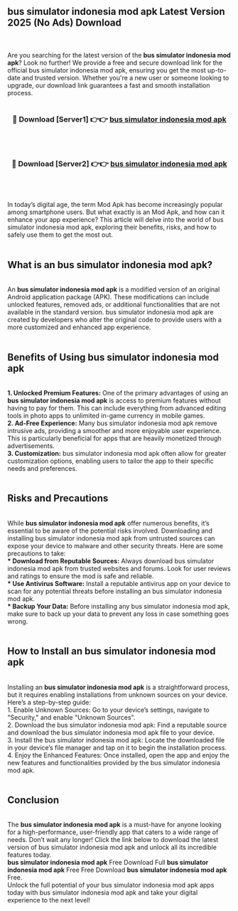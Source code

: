 ## bus simulator indonesia mod apk Latest Version 2025 (No Ads) Download
<br><br>
Are you searching for the latest version of the <strong>bus simulator indonesia mod apk</strong>? Look no further! We provide a free and secure download link for the official bus simulator indonesia mod apk, ensuring you get the most up-to-date and trusted version. Whether you're a new user or someone looking to upgrade, our download link guarantees a fast and smooth installation process.
<br>
<br>
<div align="center">
<h3>🔴 Download [Server1] 👉👉 <a href="https://modyolo.store/bus_simulator_indonesia_mod_apk">bus simulator indonesia mod apk</a></h3><br>
<br>
<h3>🔴 Download [Server2] 👉👉 <a href="https://modyolo.store/bus_simulator_indonesia_mod_apk">bus simulator indonesia mod apk</a></h3><br>
</div>
<br>
<br>
In today’s digital age, the term Mod Apk has become increasingly popular among smartphone users. But what exactly is an Mod Apk, and how can it enhance your app experience? This article will delve into the world of bus simulator indonesia mod apk, exploring their benefits, risks, and how to safely use them to get the most out.
<br>
<br>
<h2>What is an bus simulator indonesia mod apk?</h2>
<br>
An <strong>bus simulator indonesia mod apk</strong> is a modified version of an original Android application package (APK). These modifications can include unlocked features, removed ads, or additional functionalities that are not available in the standard version. bus simulator indonesia mod apk are created by developers who alter the original code to provide users with a more customized and enhanced app experience.
<br>
<br>
<h2>Benefits of Using bus simulator indonesia mod apk</h2>
<br>
<strong> 1. Unlocked Premium Features:</strong> One of the primary advantages of using an <strong>bus simulator indonesia mod apk</strong> is access to premium features without having to pay for them. This can include everything from advanced editing tools in photo apps to unlimited in-game currency in mobile games.
<br>
<strong> 2. Ad-Free Experience:</strong> Many bus simulator indonesia mod apk remove intrusive ads, providing a smoother and more enjoyable user experience. This is particularly beneficial for apps that are heavily monetized through advertisements.
<br>
<strong> 3. Customization:</strong> bus simulator indonesia mod apk often allow for greater customization options, enabling users to tailor the app to their specific needs and preferences.
<br>
<br>
<h2>Risks and Precautions</h2>
<br>
While <strong>bus simulator indonesia mod apk</strong> offer numerous benefits, it’s essential to be aware of the potential risks involved. Downloading and installing bus simulator indonesia mod apk from untrusted sources can expose your device to malware and other security threats. Here are some precautions to take:
<br>
<strong> * Download from Reputable Sources:</strong> Always download bus simulator indonesia mod apk from trusted websites and forums. Look for user reviews and ratings to ensure the mod is safe and reliable.
<br>
<strong> * Use Antivirus Software:</strong> Install a reputable antivirus app on your device to scan for any potential threats before installing an bus simulator indonesia mod apk.
<br>
<strong> * Backup Your Data:</strong> Before installing any bus simulator indonesia mod apk, make sure to back up your data to prevent any loss in case something goes wrong.
<br>
<br>
<h2>How to Install an bus simulator indonesia mod apk</h2>
<br>
Installing an <strong>bus simulator indonesia mod apk</strong> is a straightforward process, but it requires enabling installations from unknown sources on your device. Here’s a step-by-step guide:
<br>
 1. Enable Unknown Sources: Go to your device’s settings, navigate to "Security," and enable "Unknown Sources".
<br>
 2. Download the bus simulator indonesia mod apk: Find a reputable source and download the bus simulator indonesia mod apk file to your device.
<br>
 3. Install the bus simulator indonesia mod apk: Locate the downloaded file in your device’s file manager and tap on it to begin the installation process.
<br>
 4. Enjoy the Enhanced Features: Once installed, open the app and enjoy the new features and functionalities provided by the bus simulator indonesia mod apk.
<br>
<br>
<h2><strong>Conclusion</strong></h2>
<br>
The <strong>bus simulator indonesia mod apk</strong> is a must-have for anyone looking for a high-performance, user-friendly app that caters to a wide range of needs. Don’t wait any longer! Click the link below to download the latest version of bus simulator indonesia mod apk and unlock all its incredible features today.
<br>
<strong>bus simulator indonesia mod apk</strong> Free Download Full <strong>bus simulator indonesia mod apk</strong> Free Free Download <strong>bus simulator indonesia mod apk</strong> Free.
<br>
Unlock the full potential of your bus simulator indonesia mod apk apps today with bus simulator indonesia mod apk and take your digital experience to the next level!

